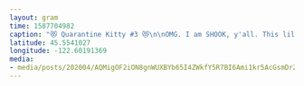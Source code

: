 ```yaml
---
layout: gram
time: 1587704982
caption: "😻 Quarantine Kitty #3 😻\n\nOMG. I am SHOOK, y'all. This lil nugget rolled in unannounced, pulls the craziest stunt I've seen in weeks, and then leaps out of my life forever. What a world!\n\n#pdxbeehive #theonethatgotaway"
latitude: 45.5541027
longitude: -122.60191369
media:
- media/posts/202004/AQMigOF2iON8gnWUXBYb65I4ZWkfY5R7BI6Ami1kr5AcGsmDrZuYxSCaG6xZ1IdSz7WqQM9MytxUTI7p0YZ7HQmGww9gJrx7YDoF0h4_17860709386845678.mp4
---
```

